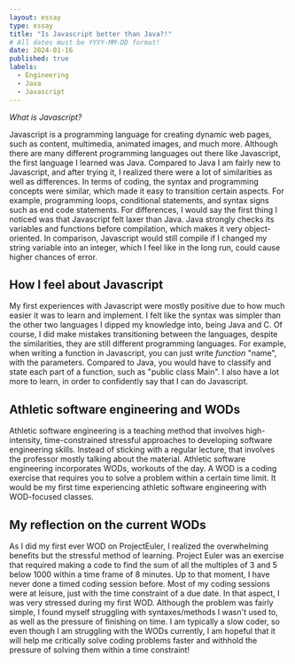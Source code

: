 ```yaml
---
layout: essay
type: essay
title: "Is Javascript better than Java?!"
# All dates must be YYYY-MM-DD format!
date: 2024-01-16
published: true
labels:
  - Engineering
  - Java
  - Javascript
---
```


*What is Javascript?*

Javascript is a programming language for creating dynamic web pages, such as content, multimedia, animated images, and much more. Although there are many different programming languages out there like Javascript, the first language I learned was Java. Compared to Java I am fairly new to Javascript, and after trying it, I realized there were a lot of similarities as well as differences. In terms of coding, the syntax and programming concepts were similar, which made it easy to transition certain aspects. For example, programming loops, conditional statements, and syntax signs such as end code statements.
For differences, I would say the first thing I noticed was that Javascript felt laxer than Java. Java strongly checks its variables and functions before compilation, which makes it very object-oriented. In comparison, Javascript would still compile if I changed my string variable into an integer, which I feel like in the long run, could cause higher chances of error.

## How I feel about Javascript

My first experiences with Javascript were mostly positive due to how much easier it was to learn and implement. I felt like the syntax was simpler than the other two languages I dipped my knowledge into, being Java and C. Of course, I did make mistakes transitioning between the languages, despite the similarities, they are still different programming languages. For example, when writing a function in Javascript, you can just write *function* "name", with the parameters. Compared to Java, you would have to classify and state each part of a function, such as "public class Main". I also have a lot more to learn, in order to confidently say that I can do Javascript.

## Athletic software engineering and WODs

  Athletic software engineering is a teaching method that involves high-intensity, time-constrained stressful approaches to developing software engineering skills. Instead of sticking with a regular lecture, that involves the professor mostly talking about the material. Athletic software engineering incorporates WODs, workouts of the day. A WOD is a coding exercise that requires you to solve a problem within a certain time limit. It would be my first time experiencing athletic software engineering with WOD-focused classes.

## My reflection on the current WODs

  As I did my first ever WOD on ProjectEuler, I realized the overwhelming benefits but the stressful method of learning. Project Euler was an exercise that required making a code to find the sum of all the multiples of 3 and 5 below 1000 within a time frame of 8 minutes. Up to that moment, I have never done a timed coding session before. Most of my coding sessions were at leisure, just with the time constraint of a due date. In that aspect, I was very stressed during my first WOD. Although the problem was fairly simple, I found myself struggling with syntaxes/methods I wasn't used to, as well as the pressure of finishing on time. I am typically a slow coder, so even though I am struggling with the WODs currently, I am hopeful that it will help me critically solve coding problems faster and withhold the pressure of solving them within a time constraint!
